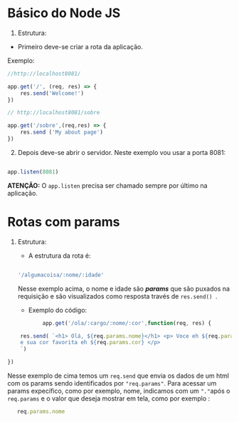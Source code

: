 # Básico do Node JS


1) Estrutura:

- Primeiro deve-se criar a rota da aplicação.

Exemplo: 

```js
//http://localhost8081/

app.get('/', (req, res) => {
    res.send('Welcome!')
})

// http://localhost8081/sobre

app.get('/sobre',(req,res) => {
    res.send ('My about page')
})

````



2) Depois deve-se abrir o servidor. Neste exemplo vou usar a porta 8081:

```js

app.listen(8081)

````

**ATENÇÃO:**  O ``` app.listen ``` precisa ser chamado sempre por último na aplicação.



# Rotas com params

1) Estrutura:

    - A estrutura da rota é:  

    ```js
    
    '/algumacoisa/:nome/:idade' 
    
    ```
    Nesse exemplo acima, o nome e idade são **_params_** que são puxados 
    na requisição e são visualizados como resposta través de ```res.send() ```.
    
    - Exemplo do código:

```js 
           app.get('/ola/:cargo/:nome/:cor',function(req, res) {

    res.send( `<h1> Olá, ${req.params.nome}</h1> <p> Voce eh ${req.params.cargo}
    e sua cor favorita eh ${req.params.cor} </p> 
    `)

})

```

 Nesse exemplo de cima temos um ```req.send``` que envia os dados 
 de um html com os params sendo identificados por ```"req.params"```.
 Para acessar um params expecífico, como por exemplo, nome, indicamos 
 com um ```"."```após o ```req.params``` e o valor que deseja mostrar em tela, como por exemplo :

 ``` js 
    req.params.nome
 ``` 


  

